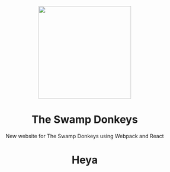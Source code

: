 <div align="center">
<img src="http://www.theswampdonkeys.com/src/img/logos/tsd_nav.svg" height="250px">

# The Swamp Donkeys
New website for The Swamp Donkeys using Webpack and React

# Heya 

</div>
